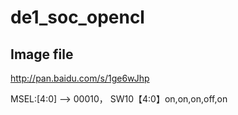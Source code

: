 # de1_soc_opencl

## Image file 
http://pan.baidu.com/s/1ge6wJhp

MSEL:[4:0] ——> 00010， SW10【4:0】on,on,on,off,on
